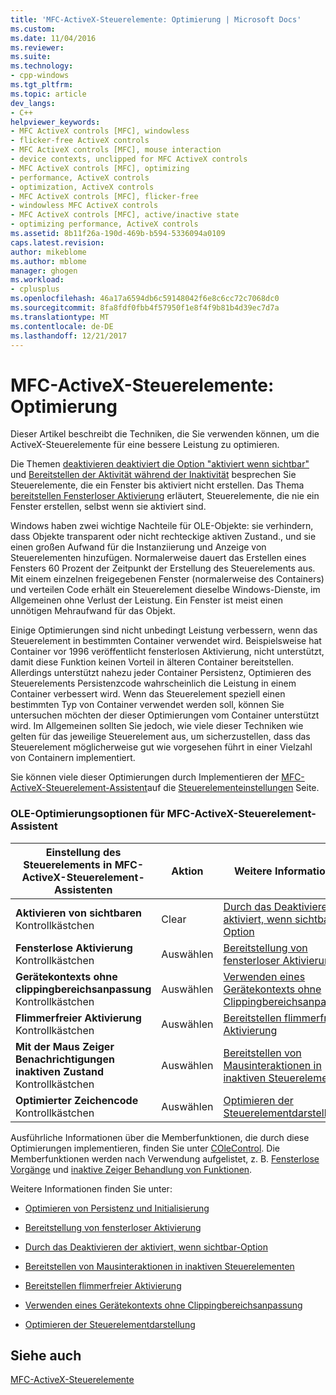 ```yaml
---
title: 'MFC-ActiveX-Steuerelemente: Optimierung | Microsoft Docs'
ms.custom: 
ms.date: 11/04/2016
ms.reviewer: 
ms.suite: 
ms.technology:
- cpp-windows
ms.tgt_pltfrm: 
ms.topic: article
dev_langs:
- C++
helpviewer_keywords:
- MFC ActiveX controls [MFC], windowless
- flicker-free ActiveX controls
- MFC ActiveX controls [MFC], mouse interaction
- device contexts, unclipped for MFC ActiveX controls
- MFC ActiveX controls [MFC], optimizing
- performance, ActiveX controls
- optimization, ActiveX controls
- MFC ActiveX controls [MFC], flicker-free
- windowless MFC ActiveX controls
- MFC ActiveX controls [MFC], active/inactive state
- optimizing performance, ActiveX controls
ms.assetid: 8b11f26a-190d-469b-b594-5336094a0109
caps.latest.revision: 
author: mikeblome
ms.author: mblome
manager: ghogen
ms.workload:
- cplusplus
ms.openlocfilehash: 46a17a6594db6c59148042f6e8c6cc72c7068dc0
ms.sourcegitcommit: 8fa8fdf0fbb4f57950f1e8f4f9b81b4d39ec7d7a
ms.translationtype: MT
ms.contentlocale: de-DE
ms.lasthandoff: 12/21/2017
---
```

# <a name="mfc-activex-controls-optimization"></a>MFC-ActiveX-Steuerelemente: Optimierung
Dieser Artikel beschreibt die Techniken, die Sie verwenden können, um die ActiveX-Steuerelemente für eine bessere Leistung zu optimieren.  
  
 Die Themen [deaktivieren deaktiviert die Option "aktiviert wenn sichtbar"](../mfc/turning-off-the-activate-when-visible-option.md) und [Bereitstellen der Aktivität während der Inaktivität](../mfc/providing-mouse-interaction-while-inactive.md) besprechen Sie Steuerelemente, die ein Fenster bis aktiviert nicht erstellen. Das Thema [bereitstellen Fensterloser Aktivierung](../mfc/providing-windowless-activation.md) erläutert, Steuerelemente, die nie ein Fenster erstellen, selbst wenn sie aktiviert sind.  
  
 Windows haben zwei wichtige Nachteile für OLE-Objekte: sie verhindern, dass Objekte transparent oder nicht rechteckige aktiven Zustand., und sie einen großen Aufwand für die Instanziierung und Anzeige von Steuerelementen hinzufügen. Normalerweise dauert das Erstellen eines Fensters 60 Prozent der Zeitpunkt der Erstellung des Steuerelements aus. Mit einem einzelnen freigegebenen Fenster (normalerweise des Containers) und verteilen Code erhält ein Steuerelement dieselbe Windows-Dienste, im Allgemeinen ohne Verlust der Leistung. Ein Fenster ist meist einen unnötigen Mehraufwand für das Objekt.  
  
 Einige Optimierungen sind nicht unbedingt Leistung verbessern, wenn das Steuerelement in bestimmten Container verwendet wird. Beispielsweise hat Container vor 1996 veröffentlicht fensterlosen Aktivierung, nicht unterstützt, damit diese Funktion keinen Vorteil in älteren Container bereitstellen. Allerdings unterstützt nahezu jeder Container Persistenz, Optimieren des Steuerelements Persistenzcode wahrscheinlich die Leistung in einem Container verbessert wird. Wenn das Steuerelement speziell einen bestimmten Typ von Container verwendet werden soll, können Sie untersuchen möchten der dieser Optimierungen vom Container unterstützt wird. Im Allgemeinen sollten Sie jedoch, wie viele dieser Techniken wie gelten für das jeweilige Steuerelement aus, um sicherzustellen, dass das Steuerelement möglicherweise gut wie vorgesehen führt in einer Vielzahl von Containern implementiert.  
  
 Sie können viele dieser Optimierungen durch Implementieren der [MFC-ActiveX-Steuerelement-Assistent](../mfc/reference/mfc-activex-control-wizard.md)auf die [Steuerelementeinstellungen](../mfc/reference/control-settings-mfc-activex-control-wizard.md) Seite.  
  
### <a name="mfc-activex-control-wizard-ole-optimization-options"></a>OLE-Optimierungsoptionen für MFC-ActiveX-Steuerelement-Assistent  
  
|Einstellung des Steuerelements in MFC-ActiveX-Steuerelement-Assistenten|Aktion|Weitere Informationen|  
|-------------------------------------------------------|------------|----------------------|  
|**Aktivieren von sichtbaren** Kontrollkästchen|Clear|[Durch das Deaktivieren der aktiviert, wenn sichtbar-Option](../mfc/turning-off-the-activate-when-visible-option.md)|  
|**Fensterlose Aktivierung** Kontrollkästchen|Auswählen|[Bereitstellung von fensterloser Aktivierung](../mfc/providing-windowless-activation.md)|  
|**Gerätekontexts ohne clippingbereichsanpassung** Kontrollkästchen|Auswählen|[Verwenden eines Gerätekontexts ohne Clippingbereichsanpassung](../mfc/using-an-unclipped-device-context.md)|  
|**Flimmerfreier Aktivierung** Kontrollkästchen|Auswählen|[Bereitstellen flimmerfreier Aktivierung](../mfc/providing-flicker-free-activation.md)|  
|**Mit der Maus Zeiger Benachrichtigungen inaktiven Zustand** Kontrollkästchen|Auswählen|[Bereitstellen von Mausinteraktionen in inaktiven Steuerelementen](../mfc/providing-mouse-interaction-while-inactive.md)|  
|**Optimierter Zeichencode** Kontrollkästchen|Auswählen|[Optimieren der Steuerelementdarstellung](../mfc/optimizing-control-drawing.md)|  
  
 Ausführliche Informationen über die Memberfunktionen, die durch diese Optimierungen implementieren, finden Sie unter [COleControl](../mfc/reference/colecontrol-class.md). Die Memberfunktionen werden nach Verwendung aufgelistet, z. B. [Fensterlose Vorgänge](http://msdn.microsoft.com/en-us/e9e28f79-9a70-4ae4-a5aa-b3e92f1904df) und [inaktive Zeiger Behandlung von Funktionen](http://msdn.microsoft.com/en-us/e9e28f79-9a70-4ae4-a5aa-b3e92f1904df).  
  
 Weitere Informationen finden Sie unter:  
  
-   [Optimieren von Persistenz und Initialisierung](../mfc/optimizing-persistence-and-initialization.md)  
  
-   [Bereitstellung von fensterloser Aktivierung](../mfc/providing-windowless-activation.md)  
  
-   [Durch das Deaktivieren der aktiviert, wenn sichtbar-Option](../mfc/turning-off-the-activate-when-visible-option.md)  
  
-   [Bereitstellen von Mausinteraktionen in inaktiven Steuerelementen](../mfc/providing-mouse-interaction-while-inactive.md)  
  
-   [Bereitstellen flimmerfreier Aktivierung](../mfc/providing-flicker-free-activation.md)  
  
-   [Verwenden eines Gerätekontexts ohne Clippingbereichsanpassung](../mfc/using-an-unclipped-device-context.md)  
  
-   [Optimieren der Steuerelementdarstellung](../mfc/optimizing-control-drawing.md)  
  
## <a name="see-also"></a>Siehe auch  
 [MFC-ActiveX-Steuerelemente](../mfc/mfc-activex-controls.md)

